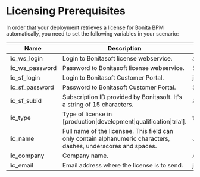 # Licensing Prerequisites

In order that your deployment retrieves a license for Bonita BPM automatically, you need to set the following variables in your scenario:

|Name|Description|Sample|
|-|-|-|
|lic_ws_login|Login to Bonitasoft license webservice.|acme|
|lic_ws_password|Password to Bonitasoft license webservice.|Secr3t|
|lic_sf_login|Login to Bonitasoft Customer Portal.|john.doe@acme.com|
|lic_sf_password|Password to Bonitasoft Customer Portal.|SomePassword|
|lic_sf_subid|Subscription ID provided by Bonitasoft. It's a string of 15 characters.|a0bA0000001B2Cd|
|lic_type|Type of license in [production\|development\|qualification\|trial].|trial|
|lic_name|Full name of the licensee. This field can only contain alphanumeric characters, dashes, underscores and spaces.|John Doe|
|lic_company|Company name.|ACME Inc|
|lic_email|Email address where the license is to send.|john.doe@acme.com|
